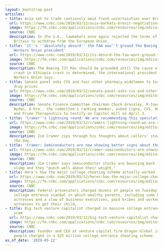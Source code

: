 ```yaml
---
layout: bootstrap-post
articles:
- title: Asia set to trade cautiously amid fresh uncertainties over Brexit
  url: https://www.cnbc.com/2019/03/13/asia-markets-brexit-negotiations-dollar-moves-in-focus.html
  image: https://fm.cnbc.com/applications/cnbc.com/resources/img/editorial/2018/11/16/105577722-1542324088307gettyimages-1058971598.1910x1000.jpeg
  source: CNBC
  description: In the U.K., lawmakers once again rejected the terms of a deal for
    Britain to withdraw from the European Union.
- title: 'It''s ''absolutely absurd'' the FAA won''t ground the Boeing 737 Max: Transport
    Workers Union president'
  url: https://www.cnbc.com/2019/03/12/its-absurd-the-faa-wont-ground-the-boeing-737-max-union-president.html
  image: https://fm.cnbc.com/applications/cnbc.com/resources/img/editorial/2019/03/12/105789792-1552426900376gettyimages-1135388172.1910x1000.jpeg
  source: CNBC
  description: The Boeing 737 Max should be grounded until the cause of the weekend
    crash in Ethiopia crash is determined, the international president of the Transport
    Workers Union says.
- title: Senate panel asks CVS and four other pharmacy middlemen to testify about
    drug prices
  url: https://www.cnbc.com/2019/03/12/senate-panel-asks-cvs-and-other-middlemen-to-testify-about-drug-prices.html
  image: https://fm.cnbc.com/applications/cnbc.com/resources/img/editorial/2018/10/04/105488180-1538666217549gettyimages-1048390676.1910x1000.jpeg
  source: CNBC
  description: Senate Finance Committee Chairman Chuck Grassley, R-Iowa., and Ron
    Wyden, D-Ore., the committee's ranking member, asked Cigna, CVS, Humana, OptumRx
    and Prime Therapeutics to testify on Capitol Hill on April 3.
- title: 'Cramer''s lightning round: We are recommending this speculative stock'
  url: https://www.cnbc.com/2019/03/12/cramers-lightning-round-we-are-recommending-this-speculative-stock.html
  image: https://fm.cnbc.com/applications/cnbc.com/resources/img/editorial/2016/03/30/103507374-104044814.1910x1000.jpg
  source: CNBC
  description: Jim Cramer zips through his thoughts about callers' stock picks of
    the day.
- title: 'Cramer: Semiconductors are now showing better signs about the global economy'
  url: https://www.cnbc.com/2019/03/12/cramer-semiconductors-are-showing-better-signs-of-the-global-economy.html
  image: https://fm.cnbc.com/applications/cnbc.com/resources/img/editorial/2018/04/04/105109418-RTX50QZ1.1910x1000.jpg
  source: CNBC
  description: Jim Cramer says semiconductor stocks are bouncing back from 2018's
    slump and they "punch well above their weight."
- title: Here's how the major college cheating scheme actually worked
  url: https://www.cnbc.com/2019/03/12/heres-how-the-major-college-cheating-scheme-actually-worked.html
  image: https://fm.cnbc.com/applications/cnbc.com/resources/img/editorial/2019/03/12/105789813-1552427890713gettyimages-1130128099.1910x1000.jpeg
  source: CNBC
  description: Federal prosecutors charged dozens of people on Tuesday in a giant
    college entrance scandal in which wealthy parents, including some high-profile
    actresses and a slew of business executives, paid bribes and worked with cooperating
    witnesses to get their child…
- title: Big tech venture capitalist charged in massive college entrance cheating
    scam
  url: https://www.cnbc.com/2019/03/12/big-tech-venture-capitalist-charged-in-massive-college-entrance-cheating-scam.html
  image: https://fm.cnbc.com/applications/cnbc.com/resources/img/editorial/2019/03/12/105789482-1552420250270gettyimages-1050880342.1910x1000.jpg
  source: CNBC
  description: Founder and CEO at venture capital firm Dragon Global is one of 40
    people charged in a $25 million college entrance cheating scheme.
as_of_date: '2019-03-12'
---
```


